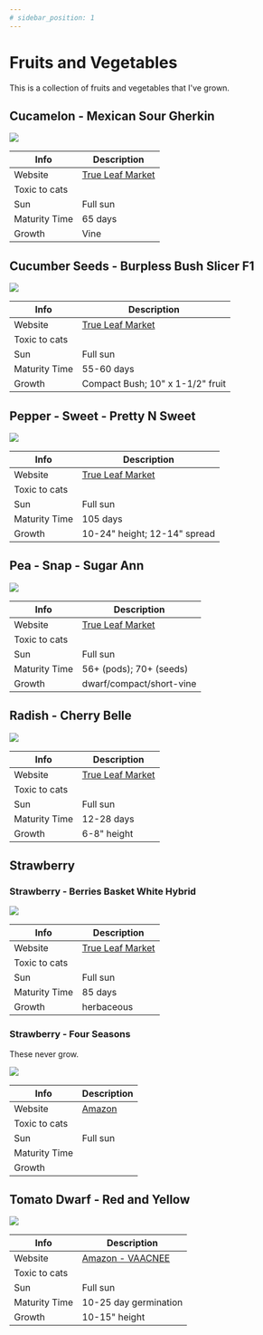 ```yaml
---
# sidebar_position: 1
---
```


# Fruits and Vegetables

This is a collection of fruits and vegetables that I've grown.

## Cucamelon - Mexican Sour Gherkin

![](/img/plants/fruits-and-vegetables/cucamelon-mexican-sour-gherkin.jpg)

| Info | Description |
| ----------- | ----------- |
| Website | [True Leaf Market](#) |
| Toxic to cats |  |
| Sun | Full sun |
| Maturity Time | 65 days |
| Growth | Vine |

## Cucumber Seeds - Burpless Bush Slicer F1

![](/img/plants/fruits-and-vegetables/cucumber-burpless-bush-slicer-f1.jpg)

| Info | Description |
| ----------- | ----------- |
| Website | [True Leaf Market](https://www.trueleafmarket.com/products/cucumber-seeds-burpless-bush-slicer-f1) |
| Toxic to cats |  |
| Sun | Full sun |
| Maturity Time | 55-60 days |
| Growth | Compact Bush; 10" x 1-1/2" fruit |

## Pepper - Sweet - Pretty N Sweet

![](/img/plants/fruits-and-vegetables/pretty-n-sweet-f1-hybrid-pepper.jpg)

| Info | Description |
| ----------- | ----------- |
| Website | [True Leaf Market](https://www.trueleafmarket.com/products/pretty-n-sweet-pepper) |
| Toxic to cats |  |
| Sun | Full sun |
| Maturity Time | 105 days |
| Growth | 10-24" height; 12-14" spread |

## Pea - Snap - Sugar Ann

![](/img/plants/fruits-and-vegetables/pea-snap-sugar-ann.jpg)

| Info | Description |
| ----------- | ----------- |
| Website | [True Leaf Market](https://www.trueleafmarket.com/products/pea-snap-sugar-ann) |
| Toxic to cats |  |
| Sun | Full sun |
| Maturity Time | 56+ (pods); 70+ (seeds) |
| Growth | dwarf/compact/short-vine |

## Radish - Cherry Belle

![](/img/plants/fruits-and-vegetables/radish-cherry-belle.jpg)

| Info | Description |
| ----------- | ----------- |
| Website | [True Leaf Market](https://www.trueleafmarket.com/products/radish-cherry-belle-seeds) |
| Toxic to cats |  |
| Sun | Full sun |
| Maturity Time | 12-28 days |
| Growth | 6-8" height |

## Strawberry

### Strawberry - Berries Basket White Hybrid

![](/img/plants/fruits-and-vegetables/strawberry-berries-basket-white-hybrid.jpg)

| Info | Description |
| ----------- | ----------- |
| Website | [True Leaf Market](https://www.trueleafmarket.com/products/strawberry-berries-basket-white-hybrid-seeds) |
| Toxic to cats |  |
| Sun | Full sun |
| Maturity Time | 85 days |
| Growth | herbaceous |

### Strawberry - Four Seasons

These never grow.

![](/img/plants/fruits-and-vegetables/strawberry-four-seasons.jpg)

| Info | Description |
| ----------- | ----------- |
| Website | [Amazon](https://www.amazon.com/gp/product/B0CCP4G7TW) |
| Toxic to cats |  |
| Sun | Full sun |
| Maturity Time | |
| Growth | |

## Tomato Dwarf - Red and Yellow

![](/img/plants/fruits-and-vegetables/dwarf-tomato-red-and-yellow.jpg)

| Info | Description |
| ----------- | ----------- |
| Website | [Amazon - VAACNEE](https://www.amazon.com/gp/product/B09KG9YN4P) |
| Toxic to cats |  |
| Sun | Full sun |
| Maturity Time | 10-25 day germination |
| Growth | 10-15" height |
